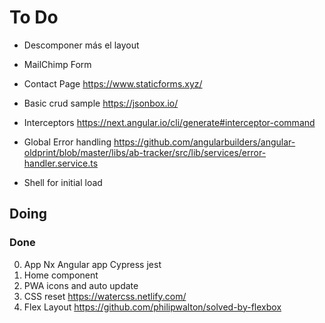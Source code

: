 # To Do

- Descomponer más el layout

- MailChimp Form

- Contact Page https://www.staticforms.xyz/

- Basic crud sample https://jsonbox.io/

- Interceptors https://next.angular.io/cli/generate#interceptor-command

- Global Error handling https://github.com/angularbuilders/angular-oldprint/blob/master/libs/ab-tracker/src/lib/services/error-handler.service.ts

- Shell for initial load

## Doing


### Done

0. App Nx Angular app Cypress jest
1. Home component
2. PWA icons and auto update
3. CSS reset https://watercss.netlify.com/
4. Flex Layout https://github.com/philipwalton/solved-by-flexbox

